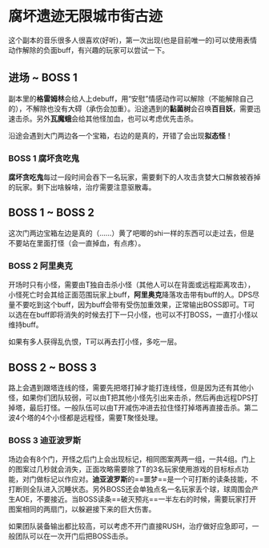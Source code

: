 # 腐坏遗迹无限城市街古迹

这个副本的音乐很多人很喜欢(好听)，第一次出现(也是目前唯一的)可以使用表情动作解除的负面buff，有兴趣的玩家可以尝试一下。

## 进场 ~ BOSS 1

副本里的**格雷姆林**会给人上<Status :id="430" name="悲叹" />debuff，用“安慰”情感动作可以解除（不能解除自己的），不解除也没有大碍（承伤会加重）。沿途遇到的**黏菌树**会召唤**百目妖**，需要迅速击杀。另外**瓦魔蛾**会给其他怪加血，也可以考虑优先击杀。

沿途会遇到大门两边各一个宝箱，右边的是真的，开错了会出现**拟态怪**！

### BOSS 1 腐坏贪吃鬼
**腐坏贪吃鬼**每过一段时间会吞下一名玩家，需要剩下的人攻击贪婪大口解救被吞掉的玩家。剩下出啥躲啥，<Role name="healer" />治疗需要注意驱散毒。

## BOSS 1 ~ BOSS 2

这次门两边宝箱左边是真的（……）黄了吧唧的shi一样的东西可以走过去，但是不要站在里面打怪（会一直掉血，有点疼）。

### BOSS 2 阿里奥克
开场时只有小怪，需要由<Role name="tank" />T独自击杀小怪（其他人可以在背面或远程距离攻击），小怪死亡时会其给正面范围玩家上<Status :id="429" name="妖鳞粉" />buff，**阿里奥克**降落攻击带有buff的人。<Role name="dps" />DPS尽量不要吃到这个buff，因为buff会带有受伤加重效果，正常输出BOSS即可。<Role name="tank" />T可以选在在buff即将消失的时候去打下一只小怪，也可以不打BOSS，一直打小怪以维持buff。

如果有多人获得<Status :id="429" name="妖鳞粉" />乱仇恨，<Role name="tank" />T可以再去打小怪，多吃一层<Status :id="429" name="妖鳞粉" :stack="1"/>。

## BOSS 2 ~ BOSS 3

路上会遇到跟塔连线的怪，需要先把塔打掉才能打连线怪，但是因为还有其他小怪，如果你们团队较弱，可以由<Role name="tank" />T把其他小怪先引出来击杀，然后再由远程DPS打掉塔，最后打怪。一般队伍可以由<Role name="tank" />T开减伤冲进去拉住怪打掉塔再直接击杀。第二波4个塔的4个小怪都是远程怪，需要<Role name="tank" />T聚怪处理。

### BOSS 3 迪亚波罗斯

场边会有8个门，开怪之后门上会出现标记，相同图案两两一组，一共4组。门上的图案过几秒就会消失，正面攻略需要除了T的3名玩家使用游戏的目标标点功能，对门做标记以作应对。**迪亚波罗斯**的==噩梦==是一个可打断的读条技能，不打断则全队进入沉睡状态。另外BOSS还会单独点名一名玩家丢个球，球周围会产生AOE，不要接近。当BOSS读条==破灭预兆==一半左右的时候，需要玩家打开图案相同的两扇门，以躲避接下来的巨大伤害。

如果团队装备输出都比较高，可以考虑不开门直接RUSH，<Role name="healer" />治疗做好应急即可，一般团队可以在一次开门后把BOSS击杀。
